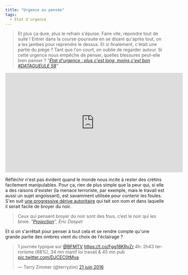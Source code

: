```yaml
---
title: "Urgence ou pensée"
tags:
  - État d'urgence
---
```


> Et plus ça dure, plus le refrain s'épuise. Faire vite, répondre tout de suite ! Entrer dans la course-poursuite en se disant qu'après tout, on a les jambes pour reprendre le dessus. Et si finalement, c'était une partie du piège ? Tant que l'on court, on oublie de regarder autour. Si cette urgence nous empêche de penser, quelles blessures peut-elle bien panser ?
> <cite>"[État d'urgence : plus c'est long, moins c'est bon #DATAGUEULE 58](https://www.youtube.com/watch?v=uq72XHngz9M)"</cite>

<!-- more -->

<div class="videoWrapper">
  <iframe width="560" height="315" src="https://www.youtube.com/embed/uq72XHngz9M" frameborder="0" allowfullscreen></iframe>
</div>

Réfléchir n'est pas évident quand le monde nous incite à rester des crétins facilement manipulables. Pour ça, rien de plus simple que la peur qui, si elle a des raisons d'exister (la menace terroriste, par exemple, mais le travail est aussi un sujet angoissant), est savamment utilisée pour contenir les foules. S'en suit [une progressive dérive autoritaire](http://www.slate.fr/story/119461/france-derive-autoritaire) qui tait son nom et dans laquelle il serait facile de broyer du noir.

> Ceux qui pensent broyer du noir sont des fous, c’est le noir qui les broie.
> <cite>"[Projection](https://n.survol.fr/n/photo-projection)", Éric Daspet</cite>

Et si on s'arrêtait pour penser à tout cela et se rendre compte qu'une grande partie des ombres vient du choix de l'éclairage ?

<blockquote class="twitter-tweet" data-lang="fr"><p lang="fr" dir="ltr">1 journée typique sur <a href="https://twitter.com/BFMTV">@BFMTV</a> <a href="https://t.co/Fgg18KRvZr">https://t.co/Fgg18KRvZr</a> 4h: 2h43 terrorisme (68%), 34 mn manif loi travail &amp; 45 mn pub <a href="https://t.co/DJCEC0tMva">pic.twitter.com/DJCEC0tMva</a></p>&mdash; Terry Zimmer (@terryzim) <a href="https://twitter.com/terryzim/status/745263212732514304">21 juin 2016</a></blockquote>
<script async src="//platform.twitter.com/widgets.js" charset="utf-8"></script>

